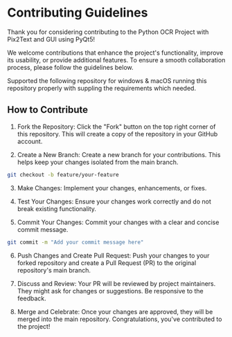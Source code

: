 # Contributing Guidelines

Thank you for considering contributing to the Python OCR Project with Pix2Text and GUI using PyQt5!

We welcome contributions that enhance the project's functionality, improve its usability, or provide additional features. To ensure a smooth collaboration process, please follow the guidelines below.

Supported the following repository for windows & macOS running this repository properly with suppling the requirements which needed.

## How to Contribute

1. Fork the Repository:
   Click the "Fork" button on the top right corner of this repository. This will create a copy of the repository in your GitHub account.

2. Create a New Branch:
   Create a new branch for your contributions. This helps keep your changes isolated from the main branch.

```bash
git checkout -b feature/your-feature
```

3. Make Changes:
   Implement your changes, enhancements, or fixes.

4. Test Your Changes:
   Ensure your changes work correctly and do not break existing functionality.

5. Commit Your Changes:
   Commit your changes with a clear and concise commit message.

```bash
git commit -m "Add your commit message here"
```

6. Push Changes and Create Pull Request:
   Push your changes to your forked repository and create a Pull Request (PR) to the original repository's main branch.

7. Discuss and Review:
   Your PR will be reviewed by project maintainers. They might ask for changes or suggestions. Be responsive to the feedback.

8. Merge and Celebrate:
   Once your changes are approved, they will be merged into the main repository. Congratulations, you've contributed to the project!
